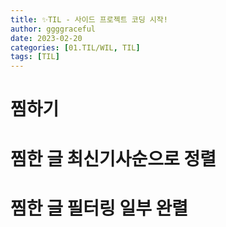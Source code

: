 ```yaml
---
title: ✨TIL - 사이드 프로젝트 코딩 시작!
author: ggggraceful
date: 2023-02-20
categories: [01.TIL/WIL, TIL]
tags: [TIL]
---
```


# 찜하기

# 찜한 글 최신기사순으로 정렬

# 찜한 글 필터링 일부 완렬

